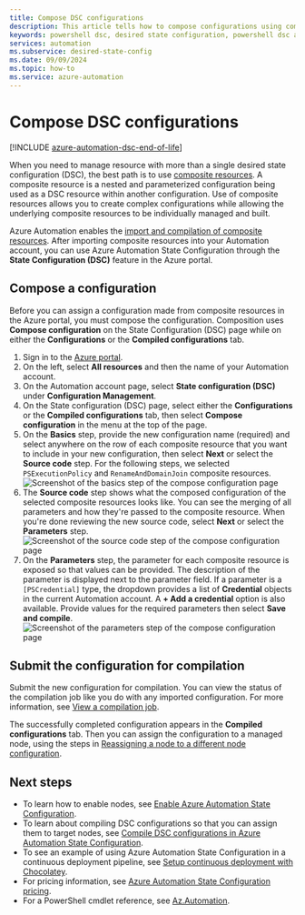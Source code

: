 ```yaml
---
title: Compose DSC configurations
description: This article tells how to compose configurations using composite resources in Azure Automation State Configuration.
keywords: powershell dsc, desired state configuration, powershell dsc azure, composite resources
services: automation
ms.subservice: desired-state-config
ms.date: 09/09/2024
ms.topic: how-to
ms.service: azure-automation
---
```

# Compose DSC configurations

[!INCLUDE [azure-automation-dsc-end-of-life](~/includes/dsc-automation/azure-automation-dsc-end-of-life.md)]

When you need to manage resource with more than a single desired state configuration (DSC), the best
path is to use [composite resources][04]. A composite resource is a nested and parameterized
configuration being used as a DSC resource within another configuration. Use of composite resources
allows you to create complex configurations while allowing the underlying composite resources to be
individually managed and built.

Azure Automation enables the [import and compilation of composite resources][07]. After importing
composite resources into your Automation account, you can use Azure Automation State Configuration
through the **State Configuration (DSC)** feature in the Azure portal.

## Compose a configuration

Before you can assign a configuration made from composite resources in the Azure portal, you must
compose the configuration. Composition uses **Compose configuration** on the State Configuration
(DSC) page while on either the **Configurations** or the **Compiled configurations** tab.

1. Sign in to the [Azure portal][12].
1. On the left, select **All resources** and then the name of your Automation account.
1. On the Automation account page, select **State configuration (DSC)** under **Configuration
   Management**.
1. On the State configuration (DSC) page, select either the **Configurations** or the **Compiled
   configurations** tab, then select **Compose configuration** in the menu at the top of the page.
1. On the **Basics** step, provide the new configuration name (required) and select anywhere on the
   row of each composite resource that you want to include in your new configuration, then select
   **Next** or select the **Source code** step. For the following steps, we selected
   `PSExecutionPolicy` and `RenameAndDomainJoin` composite resources.
   ![Screenshot of the basics step of the compose configuration page][01]
1. The **Source code** step shows what the composed configuration of the selected composite
   resources looks like. You can see the merging of all parameters and how they're passed to the
   composite resource. When you're done reviewing the new source code, select **Next** or select the
   **Parameters** step. ![Screenshot of the source code step of the compose configuration page][03]
1. On the **Parameters** step, the parameter for each composite resource is exposed so that values
   can be provided. The description of the parameter is displayed next to the parameter field. If a
   parameter is a `[PSCredential]` type, the dropdown provides a list of **Credential** objects in
   the current Automation account. A **+ Add a credential** option is also available. Provide values
   for the required parameters then select **Save and compile**.
   ![Screenshot of the parameters step of the compose configuration page][02]

## Submit the configuration for compilation

Submit the new configuration for compilation. You can view the status of the compilation job like
you do with any imported configuration. For more information, see [View a compilation job][09].

The successfully completed configuration appears in the **Compiled configurations** tab. Then you
can assign the configuration to a managed node, using the steps in
[Reassigning a node to a different node configuration][08].

## Next steps

- To learn how to enable nodes, see [Enable Azure Automation State Configuration][10].
- To learn about compiling DSC configurations so that you can assign them to target nodes, see
  [Compile DSC configurations in Azure Automation State Configuration][07].
- To see an example of using Azure Automation State Configuration in a continuous deployment
  pipeline, see [Setup continuous deployment with Chocolatey][06].
- For pricing information, see [Azure Automation State Configuration pricing][11].
- For a PowerShell cmdlet reference, see [Az.Automation][05].

<!-- link references -->
[01]: ./media/compose-configurationwithcompositeresources/compose-configuration-basics.png
[02]: ./media/compose-configurationwithcompositeresources/compose-configuration-parameters.png
[03]: ./media/compose-configurationwithcompositeresources/compose-configuration-sourcecode.png
[04]: /powershell/dsc/resources/authoringresourcecomposite
[05]: /powershell/module/az.automation
[06]: automation-dsc-cd-chocolatey.md
[07]: automation-dsc-compile.md
[08]: automation-dsc-getting-started.md#reassign-a-node-to-a-different-node-configuration
[09]: automation-dsc-getting-started.md#view-a-compilation-job
[10]: automation-dsc-onboarding.md
[11]: https://azure.microsoft.com/pricing/details/automation/
[12]: https://portal.azure.com
